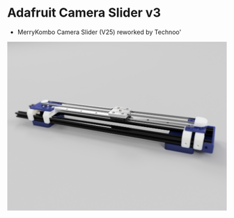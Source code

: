 # Adafruit Camera Slider v3

- MerryKombo Camera Slider (V25) reworked by Technoo'

![CameraSliderV3](Images/Slider_Rework_2020-Jul-21_08-26.png)
